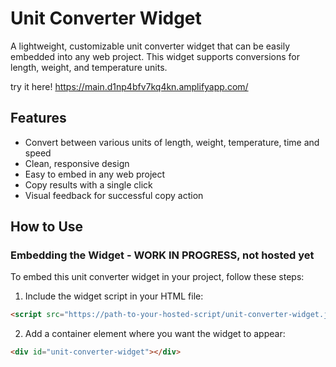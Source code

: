 # Unit Converter Widget

A lightweight, customizable unit converter widget that can be easily embedded into any web project. This widget supports conversions for length, weight, and temperature units.

try it here! https://main.d1np4bfv7kq4kn.amplifyapp.com/

## Features

- Convert between various units of length, weight, temperature, time and speed
- Clean, responsive design
- Easy to embed in any web project
- Copy results with a single click
- Visual feedback for successful copy action

## How to Use

### Embedding the Widget - WORK IN PROGRESS, not hosted yet

To embed this unit converter widget in your project, follow these steps:

1. Include the widget script in your HTML file:

```html
<script src="https://path-to-your-hosted-script/unit-converter-widget.js"></script>
```

2. Add a container element where you want the widget to appear:
   
```html
<div id="unit-converter-widget"></div>
```


